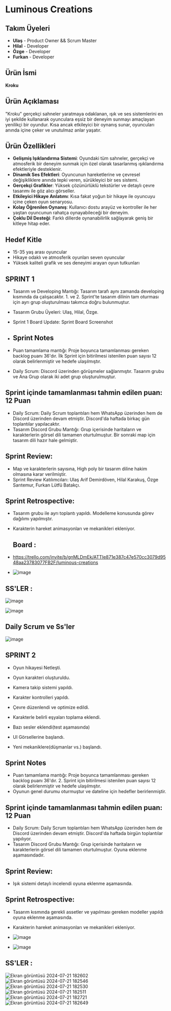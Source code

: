 # Luminous Creations

## Takım Üyeleri
- **Ulaş** - Product Owner && Scrum Master
- **Hilal** - Developer
- **Özge** - Developer
- **Furkan** - Developer

## Ürün İsmi
**Kroku**

## Ürün Açıklaması
"Kroku" gerçekçi sahneler yaratmaya odaklanan, ışık ve ses sistemlerini en iyi şekilde kullanarak oyunculara eşsiz bir deneyim sunmayı amaçlayan yenilikçi bir oyundur. Kısa ancak etkileyici bir oynanış sunar, oyuncuları anında içine çeker ve unutulmaz anlar yaşatır.

## Ürün Özellikleri
- **Gelişmiş Işıklandırma Sistemi**: Oyundaki tüm sahneler, gerçekçi ve atmosferik bir deneyim sunmak için özel olarak tasarlanmış ışıklandırma efektleriyle desteklenir.
- **Dinamik Ses Efektleri**: Oyuncunun hareketlerine ve çevresel değişikliklere anında tepki veren, sürükleyici bir ses sistemi.
- **Gerçekçi Grafikler**: Yüksek çözünürlüklü tekstürler ve detaylı çevre tasarımı ile göz alıcı görseller.
- **Etkileyici Hikaye Anlatımı**: Kısa fakat yoğun bir hikaye ile oyuncuyu içine çeken oyun senaryosu.
- **Kolay Öğrenilen Oynanış**: Kullanıcı dostu arayüz ve kontroller ile her yaştan oyuncunun rahatça oynayabileceği bir deneyim.
- **Çoklu Dil Desteği**: Farklı dillerde oynanabilirlik sağlayarak geniş bir kitleye hitap eder.

## Hedef Kitle
- 15-35 yaş arası oyuncular
- Hikaye odaklı ve atmosferik oyunları seven oyuncular
- Yüksek kaliteli grafik ve ses deneyimi arayan oyun tutkunları

## SPRINT 1
- Tasarım ve Developing Mantığı: Tasarım tarafı aynı zamanda developing kısmında da çalışacaktır. 1. ve 2. Sprint'te tasarım dilinin tam oturması için ayrı grup oluşturulması takımca doğru bulunmuştur.
- Tasarım Grubu Üyeleri: Ulaş, Hilal, Özge.
- Sprint 1 Board Update: Sprint Board Screenshot

- ## Sprint Notes

- Puan tamamlama mantığı: Proje boyunca tamamlanması gereken backlog puanı 36'dır. İlk Sprint için bitirilmesi istenilen puan sayısı 12 olarak belirlenmiştir ve hedefe ulaşılmıştır.
- Daily Scrum: Discord üzerinden görüşmeler sağlanmıştır. Tasarım grubu ve Ana Grup olarak iki adet grup oluşturulmuştur.

## Sprint içinde tamamlanması tahmin edilen puan: 12 Puan

- Daily Scrum: Daily Scrum toplantıları hem WhatsApp üzerinden hem de Discord üzerinden devam etmiştir. Discord'da haftada birkaç gün toplantılar yapılacaktır.
- Tasarım Discord Grubu Mantığı: Grup içerisinde haritaların ve karakterlerin görsel dili tamamen oturtulmuştur. Bir sonraki map için tasarım dili hazır hale gelmiştir.

## Sprint Review:

- Map ve karakterlerin sayısına, High poly bir tasarım diline hakim olmasına karar verilmiştir.
- Sprint Review Katılımcıları: Ulaş Arif Demirdöven, Hilal Karakuş, Özge Sarıtemur, Furkan Lütfü Batakçı.

## Sprint Retrospective:

- Tasarım grubu ile ayrı toplantı yapıldı. Modelleme konusunda görev dağılımı yapılmıştır.
- Karakterin hareket animasyonları ve mekanikleri ekleniyor.

  ## Board :
  
 - https://trello.com/invite/b/gnMLDmEk/ATTIe871e387c47e570cc3079d9548aa23783077FB2F/luminous-creations

 - ![image](https://github.com/celikhilal555/OUA-Bootcamp-2024/assets/48593494/d92f2e05-481b-4347-8e07-2f73d701d08d)

## SS'LER :
![image](https://github.com/celikhilal555/OUA-Bootcamp-2024/assets/48593494/adc7bfe7-75ed-4ec4-9f5e-b2c7de77e5f4)

![image](https://github.com/celikhilal555/OUA-Bootcamp-2024/assets/48593494/2b48c275-ff48-4efc-87e8-72ee5ee6b832)

## Daily Scrum ve Ss'ler
![image](https://github.com/celikhilal555/OUA-Bootcamp-2024/assets/48593494/1dd9d38b-019c-4926-8ade-17c6039939e5)

## SPRINT 2

- Oyun hikayesi Netleşti.
- Oyun karakteri oluşturuldu.
- Kamera takip sistemi yapıldı.

- Karakter kontrolleri yapıldı.
- Çevre düzenlendi ve optimize edildi.
- Karakterle belirli eşyaları toplama eklendi.

- Bazı sesler eklendi(test aşamasında)
- UI Görsellerine başlandı.
- Yeni mekaniklere(düşmanlar vs.) başlandı.

 ## Sprint Notes

- Puan tamamlama mantığı: Proje boyunca tamamlanması gereken backlog puanı 36'dır. 2. Sprint için bitirilmesi istenilen puan sayısı 12 olarak belirlenmiştir ve hedefe ulaşılmıştır.
- Oyunun genel durumu oturmuştur ve dateline için hedefler berirlenmiştir.

## Sprint içinde tamamlanması tahmin edilen puan: 12 Puan

- Daily Scrum: Daily Scrum toplantıları hem WhatsApp üzerinden hem de Discord üzerinden devam etmiştir. Discord'da haftada birgün toplantılar yapılıyor.
- Tasarım Discord Grubu Mantığı: Grup içerisinde haritaların ve karakterlerin görsel dili tamamen oturtulmuştur. Oyuna eklenme aşamasındadır.

## Sprint Review:

- Işık sistemi detaylı incelendi oyuna eklenme aşamasında.

## Sprint Retrospective:

- Tasarım kısmında gerekli assetler ve yapılması gereken modeller yapıldı oyuna eklenme aşamasında.
- Karakterin hareket animasyonları ve mekanikleri ekleniyor.

- ![image](https://github.com/user-attachments/assets/2ba10b81-29c3-4756-9dd6-176fe8fc4dc4)

- ![image](https://github.com/user-attachments/assets/fc3eb70e-6334-42de-82f3-eaae8bc63da7)




## SS'LER :

![Ekran görüntüsü 2024-07-21 182602](https://github.com/user-attachments/assets/344c7258-1309-48e0-b7d9-626e909910a1)
![Ekran görüntüsü 2024-07-21 182546](https://github.com/user-attachments/assets/d3e359be-39be-4db9-ad20-1a23a6c5ed2e)
![Ekran görüntüsü 2024-07-21 182530](https://github.com/user-attachments/assets/f9b20cf3-f9cb-45c9-8077-c02767d67263)
![Ekran görüntüsü 2024-07-21 182511](https://github.com/user-attachments/assets/edc385db-614c-42a1-b2cd-66907ce5f426)
![Ekran görüntüsü 2024-07-21 182721](https://github.com/user-attachments/assets/a7b74bef-6dfe-4b73-ade3-15b3886a14f0)
![Ekran görüntüsü 2024-07-21 182649](https://github.com/user-attachments/assets/946a5694-190c-489a-85e8-9c619d23f2c9)
